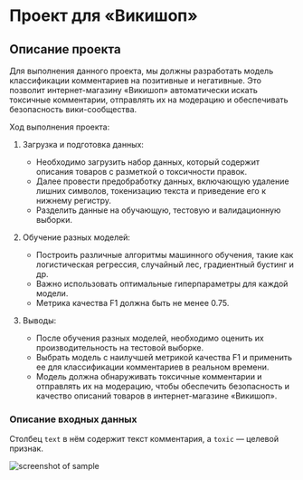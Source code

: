 Проект для «Викишоп»
==========================================
Описание проекта
------------------------------------------
Для выполнения данного проекта, мы должны разработать модель классификации комментариев на позитивные и негативные. Это позволит интернет-магазину «Викишоп» автоматически искать токсичные комментарии, отправлять их на модерацию и обеспечивать безопасность вики-сообщества.

Ход выполнения проекта:
1. Загрузка и подготовка данных:
   - Необходимо загрузить набор данных, который содержит описания товаров с разметкой о токсичности правок.
   - Далее провести предобработку данных, включающую удаление лишних символов, токенизацию текста и приведение его к нижнему регистру.
   - Разделить данные на обучающую, тестовую и валидационную выборки.

2. Обучение разных моделей:
   - Построить различные алгоритмы машинного обучения, такие как логистическая регрессия, случайный лес, градиентный бустинг и др.
   - Важно использовать оптимальные гиперпараметры для каждой модели.
   - Метрика качества F1 должна быть не менее 0.75.

3. Выводы:
   - После обучения разных моделей, необходимо оценить их производительность на тестовой выборке.
   - Выбрать модель с наилучшей метрикой качества F1 и применить ее для классификации комментариев в реальном времени.
   - Модель должна обнаруживать токсичные комментарии и отправлять их на модерацию, чтобы обеспечить безопасность и качество описаний товаров в интернет-магазине «Викишоп».

### Описание входных данных

Столбец `text` в нём содержит текст комментария, а `toxic` — целевой признак.

![screenshot of sample](https://psy.systems/images/posts/273e01920241b6be283b85730ba040c9.jpg)

